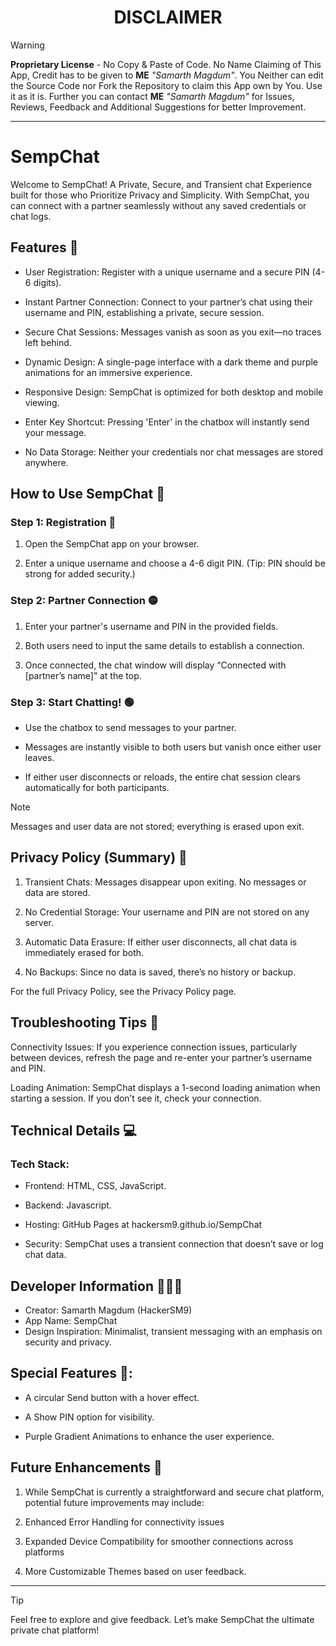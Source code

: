 <center><h1>DISCLAIMER</h1></center>

</hr>

> [!WARNING]
> <p><b>Proprietary License</b> - No Copy & Paste of Code. No Name Claiming of This App, Credit has to be given to <b>ME</b> <i>"Samarth Magdum"</i>. You Neither can edit the Source Code nor Fork the Repository to claim this App own by You. Use it as it is. Further you can contact <b>ME</b> <i>"Samarth Magdum"</i> for Issues, Reviews, Feedback and Additional Suggestions for better Improvement.</p>
</hr>

---

# SempChat
Welcome to SempChat! A Private, Secure, and Transient chat Experience built for those who Prioritize Privacy and Simplicity. With SempChat, you can connect with a partner seamlessly without any saved credentials or chat logs.

## Features 🚀

- User Registration: Register with a unique username and a secure PIN (4-6 digits).

- Instant Partner Connection: Connect to your partner’s chat using their username and PIN, establishing a private, secure session.

- Secure Chat Sessions: Messages vanish as soon as you exit—no traces left behind.

- Dynamic Design: A single-page interface with a dark theme and purple animations for an immersive experience.

- Responsive Design: SempChat is optimized for both desktop and mobile viewing.

- Enter Key Shortcut: Pressing 'Enter' in the chatbox will instantly send your message.

- No Data Storage: Neither your credentials nor chat messages are stored anywhere.


## How to Use SempChat 🚦

### Step 1: Registration 🔴

1. Open the SempChat app on your browser.


2. Enter a unique username and choose a 4-6 digit PIN. (Tip: PIN should be strong for added security.)



### Step 2: Partner Connection 🟡

1. Enter your partner's username and PIN in the provided fields.


2. Both users need to input the same details to establish a connection.


3. Once connected, the chat window will display “Connected with [partner’s name]” at the top.


### Step 3: Start Chatting! 🟢

- Use the chatbox to send messages to your partner.

- Messages are instantly visible to both users but vanish once either user leaves.

- If either user disconnects or reloads, the entire chat session clears automatically for both participants.


> [!Note]
>  Messages and user data are not stored; everything is erased upon exit.


## Privacy Policy (Summary) 📃

1. Transient Chats: Messages disappear upon exiting. No messages or data are stored.


2. No Credential Storage: Your username and PIN are not stored on any server.


3. Automatic Data Erasure: If either user disconnects, all chat data is immediately erased for both.


4. No Backups: Since no data is saved, there’s no history or backup.



For the full Privacy Policy, see the Privacy Policy page.


## Troubleshooting Tips 🛬

Connectivity Issues: If you experience connection issues, particularly between devices, refresh the page and re-enter your partner’s username and PIN.

Loading Animation: SempChat displays a 1-second loading animation when starting a session. If you don’t see it, check your connection.

## Technical Details 💻

### Tech Stack:

- Frontend: HTML, CSS, JavaScript.

- Backend: Javascript.

- Hosting: GitHub Pages at hackersm9.github.io/SempChat

- Security: SempChat uses a transient connection that doesn’t save or log chat data.


## Developer Information 👨🏻‍💻

- Creator: Samarth Magdum (HackerSM9)
- App Name: SempChat
- Design Inspiration: Minimalist, transient messaging with an emphasis on security and privacy.

## Special Features 💫:

- A circular Send button with a hover effect.

- A Show PIN option for visibility.

- Purple Gradient Animations to enhance the user experience.


## Future Enhancements 🛫

1. While SempChat is currently a straightforward and secure chat platform, potential future improvements may include:

2. Enhanced Error Handling for connectivity issues

3. Expanded Device Compatibility for smoother connections across platforms

4. More Customizable Themes based on user feedback.


---

> [!TIP]
> Feel free to explore and give feedback. Let’s make SempChat the ultimate private chat platform!
